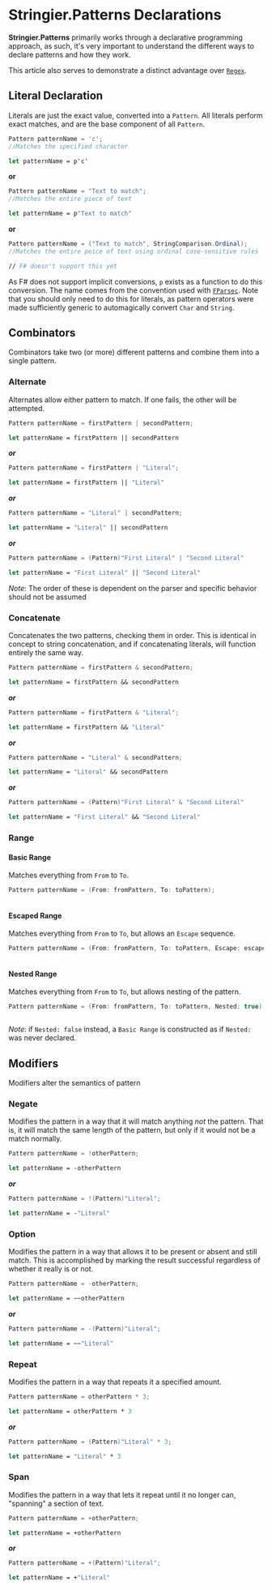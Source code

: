 ﻿# Stringier.Patterns Declarations

**Stringier.Patterns** primarily works through a declarative programming approach, as such, it's very important to understand the different ways to declare patterns and how they work.

This article also serves to demonstrate a distinct advantage over [`Regex`](https://docs.microsoft.com/en-us/dotnet/api/system.text.regularexpressions.regex).

## Literal Declaration

Literals are just the exact value, converted into a `Pattern`. All literals perform exact matches, and are the base component of all `Pattern`.

~~~~csharp
Pattern patternName = 'c';
//Matches the specified character
~~~~
~~~~fsharp
let patternName = p'c'
~~~~
**or**
~~~~csharp
Pattern patternName = "Text to match";
//Matches the entire piece of text
~~~~
~~~~fsharp
let patternName = p"Text to match"
~~~~
**or**
~~~~csharp
Pattern patternName = ("Text to match", StringComparison.Ordinal);
//Matches the entire peice of text using ordinal case-sensitive rules
~~~~
~~~~fsharp
// F# doesn't support this yet
~~~~

As F# does not support implicit conversions, `p` exists as a function to do this conversion. The name comes from the convention used with [`FParsec`](http://www.quanttec.com/fparsec/). Note that you should only need to do this for literals, as pattern operators were made sufficiently generic to automagically convert `Char` and `String`.

## Combinators

Combinators take two (or more) different patterns and combine them into a single pattern.

### Alternate

Alternates allow either pattern to match. If one fails, the other will be attempted.

~~~~csharp
Pattern patternName = firstPattern | secondPattern;
~~~~
~~~~fsharp
let patternName = firstPattern || secondPattern
~~~~
***or***
~~~~csharp
Pattern patternName = firstPattern | "Literal";
~~~~
~~~~fsharp
let patternName = firstPattern || "Literal"
~~~~
***or***
~~~~csharp
Pattern patternName = "Literal" | secondPattern;
~~~~
~~~~fsharp
let patternName = "Literal" || secondPattern
~~~~
***or***
~~~~csharp
Pattern patternName = (Pattern)"First Literal" | "Second Literal"
~~~~
~~~~fsharp
let patternName = "First Literal" || "Second Literal"
~~~~

*Note*: The order of these is dependent on the parser and specific behavior should not be assumed

### Concatenate

Concatenates the two patterns, checking them in order. This is identical in concept to string concatenation, and if concatenating literals, will function entirely the same way.

~~~~csharp
Pattern patternName = firstPattern & secondPattern;
~~~~
~~~~fsharp
let patternName = firstPattern && secondPattern
~~~~
***or***
~~~~csharp
Pattern patternName = firstPattern & "Literal";
~~~~
~~~~fsharp
let patternName = firstPattern && "Literal"
~~~~
***or***
~~~~csharp
Pattern patternName = "Literal" & secondPattern;
~~~~
~~~~fsharp
let patternName = "Literal" && secondPattern
~~~~
***or***
~~~~csharp
Pattern patternName = (Pattern)"First Literal" & "Second Literal"
~~~~
~~~~fsharp
let patternName = "First Literal" && "Second Literal"
~~~~

### Range

#### Basic Range

Matches everything from `From` to `To`.

~~~~csharp
Pattern patternName = (From: fromPattern, To: toPattern);
~~~~
~~~~fsharp

~~~~

#### Escaped Range

Matches everything from `From` to `To`, but allows an `Escape` sequence.

~~~~csharp
Pattern patternName = (From: fromPattern, To: toPattern, Escape: escapePattern);
~~~~
~~~~fsharp
~~~~

#### Nested Range

Matches everything from `From` to `To`, but allows nesting of the pattern.

~~~~csharp
Pattern patternName = (From: fromPattern, To: toPattern, Nested: true);
~~~~
~~~~fsharp
~~~~

*Note*: if `Nested: false` instead, a `Basic Range` is constructed as if `Nested:` was never declared.

## Modifiers

Modifiers alter the semantics of pattern

### Negate

Modifies the pattern in a way that it will match anything _not_ the pattern. That is, it will match the same length of the pattern, but only if it would not be a match normally.

~~~~csharp
Pattern patternName = !otherPattern;
~~~~
~~~~fsharp
let patternName = -otherPattern
~~~~
***or***
~~~~csharp
Pattern patternName = !(Pattern)"Literal";
~~~~
~~~~fsharp
let patternName = -"Literal"
~~~~

### Option

Modifies the pattern in a way that allows it to be present or absent and still match. This is accomplished by marking the result successful regardless of whether it really is or not.

~~~~csharp
Pattern patternName = -otherPattern;
~~~~
~~~~fsharp
let patternName = ~~otherPattern
~~~~
***or***
~~~~csharp
Pattern patternName = -(Pattern)"Literal";
~~~~
~~~~fsharp
let patternName = ~~"Literal"
~~~~

### Repeat

Modifies the pattern in a way that repeats it a specified amount.

~~~~csharp
Pattern patternName = otherPattern * 3;
~~~~
~~~~fsharp
let patternName = otherPattern * 3
~~~~
***or***
~~~~csharp
Pattern patternName = (Pattern)"Literal" * 3;
~~~~
~~~~fsharp
let patternName = "Literal" * 3
~~~~

### Span

Modifies the pattern in a way that lets it repeat until it no longer can, "spanning" a section of text.

~~~~csharp
Pattern patternName = +otherPattern;
~~~~
~~~~fsharp
let patternName = +otherPattern
~~~~
***or***
~~~~csharp
Pattern patternName = +(Pattern)"Literal";
~~~~
~~~~fsharp
let patternName = +"Literal"
~~~~